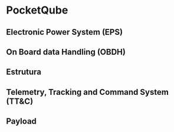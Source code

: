 # PocketQube

## Electronic Power System (EPS)

## On Board data Handling (OBDH)

## Estrutura

## Telemetry, Tracking and Command System (TT&C)

## Payload
